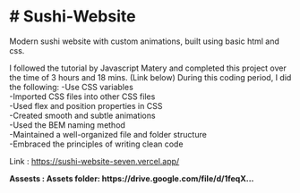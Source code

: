 <html>
  <h1># Sushi-Website</h1>
  <p>Modern sushi website with custom animations, built using basic html and css.</p>
  I followed the tutorial by Javascript Matery and completed this project over the time of 3 hours and 18 mins. (Link below) 
  During this coding period, I did the following: 
  -Use CSS variables<br>
  -Imported CSS files into other CSS files<br>
  -Used flex and position properties in CSS<br>
  -Created smooth and subtle animations<br>
  -Used the BEM naming method<br>
  -Maintained a well-organized file and folder structure<br>
  -Embraced the principles of writing clean code<br>

  Link : https://sushi-website-seven.vercel.app/ <br>
  <p><b>Assests : Assets folder: https://drive.google.com/file/d/1feqX...</b></p>
</html>
